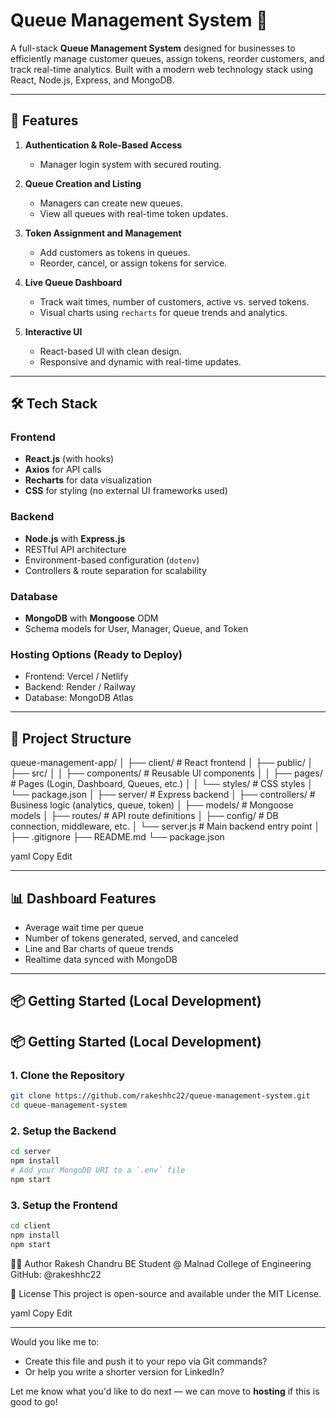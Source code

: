# Queue Management System 🧾

A full-stack **Queue Management System** designed for businesses to efficiently manage customer queues, assign tokens, reorder customers, and track real-time analytics. Built with a modern web technology stack using React, Node.js, Express, and MongoDB.

---

## 🚀 Features

1. **Authentication & Role-Based Access**
   - Manager login system with secured routing.

2. **Queue Creation and Listing**
   - Managers can create new queues.
   - View all queues with real-time token updates.

3. **Token Assignment and Management**
   - Add customers as tokens in queues.
   - Reorder, cancel, or assign tokens for service.

4. **Live Queue Dashboard**
   - Track wait times, number of customers, active vs. served tokens.
   - Visual charts using `recharts` for queue trends and analytics.

5. **Interactive UI**
   - React-based UI with clean design.
   - Responsive and dynamic with real-time updates.

---

## 🛠️ Tech Stack

### **Frontend**
- **React.js** (with hooks)
- **Axios** for API calls
- **Recharts** for data visualization
- **CSS** for styling (no external UI frameworks used)

### **Backend**
- **Node.js** with **Express.js**
- RESTful API architecture
- Environment-based configuration (`dotenv`)
- Controllers & route separation for scalability

### **Database**
- **MongoDB** with **Mongoose** ODM
- Schema models for User, Manager, Queue, and Token

### **Hosting Options** (Ready to Deploy)
- Frontend: Vercel / Netlify
- Backend: Render / Railway
- Database: MongoDB Atlas

---

## 📁 Project Structure

queue-management-app/
│
├── client/ # React frontend
│ ├── public/
│ ├── src/
│ │ ├── components/ # Reusable UI components
│ │ ├── pages/ # Pages (Login, Dashboard, Queues, etc.)
│ │ └── styles/ # CSS styles
│ └── package.json
│
├── server/ # Express backend
│ ├── controllers/ # Business logic (analytics, queue, token)
│ ├── models/ # Mongoose models
│ ├── routes/ # API route definitions
│ ├── config/ # DB connection, middleware, etc.
│ └── server.js # Main backend entry point
│
├── .gitignore
├── README.md
└── package.json

yaml
Copy
Edit


---

## 📊 Dashboard Features

- Average wait time per queue
- Number of tokens generated, served, and canceled
- Line and Bar charts of queue trends
- Realtime data synced with MongoDB

---

## 📦 Getting Started (Local Development)

## 📦 Getting Started (Local Development)

### 1. Clone the Repository

```bash
git clone https://github.com/rakeshhc22/queue-management-system.git
cd queue-management-system
```

### 2. Setup the Backend

```bash
cd server
npm install
# Add your MongoDB URI to a `.env` file
npm start
```

### 3. Setup the Frontend

```bash
cd client
npm install
npm start
```




👨‍💻 Author
Rakesh Chandru
BE Student @ Malnad College of Engineering
GitHub: @rakeshhc22


📃 License
This project is open-source and available under the MIT License.

yaml
Copy
Edit

---

Would you like me to:
- Create this file and push it to your repo via Git commands?
- Or help you write a shorter version for LinkedIn?

Let me know what you'd like to do next — we can move to **hosting** if this is good to go!





